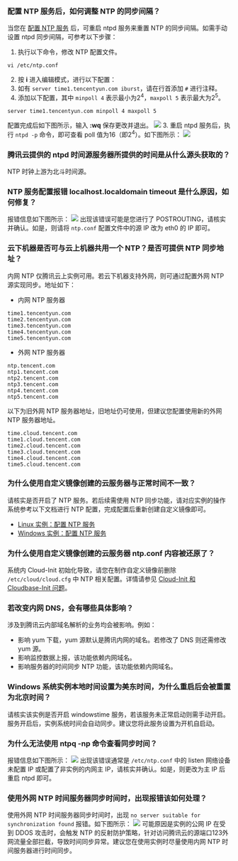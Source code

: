 ### 配置 NTP 服务后，如何调整 NTP 的同步间隔？
当您在 [配置 NTP 服务](https://cloud.tencent.com/document/product/213/30393) 后，可重启 ntpd 服务来重置 NTP 的同步间隔。如需手动设置 ntpd 同步间隔，可参考以下步骤：
1. 执行以下命令，修改 NTP 配置文件。
```
vi /etc/ntp.conf
```
2. 按 **i** 进入编辑模式，进行以下配置：
  1. 如有 `server time1.tencentyun.com iburst`，请在行首添加 `#` 进行注释。
  2. 添加以下配置，其中 `minpoll 4` 表示最小为2<sup>4</sup>，`maxpoll 5` 表示最大为2<sup>5</sup>。
```
server time1.tencentyun.com minpoll 4 maxpoll 5
```
配置完成后如下图所示，输入 **:wq** 保存更改并退出。
![](https://main.qcloudimg.com/raw/02d6457d29b4c573605e3c79c5ccfc9f.png)
3. 重启 ntpd 服务后，执行 `ntpd -p` 命令，即可查看 poll 值为16（即2<sup>4</sup>）。如下图所示：
![](https://main.qcloudimg.com/raw/9fa0c72751de74d3b6e72cc1ca831952.png)

### 腾讯云提供的 ntpd 时间源服务器所提供的时间是从什么源头获取的？
NTP 时钟上游为北斗时间源。
 
### NTP 服务配置报错 localhost.localdomain timeout 是什么原因，如何修复？
报错信息如下图所示：
![](https://main.qcloudimg.com/raw/1b3158135475e6cfbee28d2373685616.png)
出现该错误可能是您进行了 POSTROUTING，请核实并确认。如是，则请将 `ntp.conf` 配置文件中的源 IP 改为 eth0 的 IP 即可。

### 云下机器是否可与云上机器共用一个 NTP？是否可提供 NTP 同步地址？
内网 NTP 仅腾讯云上实例可用。若云下机器支持外网，则可通过配置外网 NTP 源实现同步。地址如下：
- 内网 NTP 服务器
```plaintext
time1.tencentyun.com
time2.tencentyun.com
time3.tencentyun.com
time4.tencentyun.com
time5.tencentyun.com
```
- 外网 NTP 服务器
```plaintext
ntp.tencent.com
ntp1.tencent.com
ntp2.tencent.com
ntp3.tencent.com
ntp4.tencent.com
ntp5.tencent.com
```
以下为旧外网 NTP 服务器地址，旧地址仍可使用，但建议您配置使用新的外网 NTP 服务器地址。
```plaintext
time.cloud.tencent.com
time1.cloud.tencent.com 
time2.cloud.tencent.com 
time3.cloud.tencent.com
time4.cloud.tencent.com
time5.cloud.tencent.com
```

### 为什么使用自定义镜像创建的云服务器与正常时间不一致？
请核实是否开启了 NTP 服务。若后续需使用 NTP 同步功能，请对应实例的操作系统参考以下文档进行 NTP 配置，完成配置后重新创建自定义镜像即可。
 - [Linux 实例：配置 NTP 服务](https://cloud.tencent.com/document/product/213/30393)
 - [Windows 实例：配置 NTP 服务](https://cloud.tencent.com/document/product/213/30394)



### 为什么使用自定义镜像创建的云服务器 ntp.conf 内容被还原了？
系统内 Cloud-Init 初始化导致，请您在制作自定义镜像前删除 `/etc/cloud/cloud.cfg` 中 NTP 相关配置。详情请参见 [Cloud-Init 和 Cloudbase-Init 问题](https://cloud.tencent.com/document/product/213/19670)。

### 若改变内网 DNS，会有哪些具体影响？
涉及到腾讯云内部域名解析的业务均会被影响。例如：
- 影响 yum 下载，yum 源默认是腾讯内网的域名。若修改了 DNS 则还需修改 yum 源。
- 影响监控数据上报，该功能依赖内网域名。
- 影响服务器的时间同步 NTP 功能，该功能依赖内网域名。

### Windows 系统实例本地时间设置为美东时间，为什么重启后会被重置为北京时间？
请核实该实例是否开启 windowstime 服务，若该服务未正常启动则需手动开启。服务开启后，实例系统时间会自动同步。建议您将此服务设置为开机自启动。

### 为什么无法使用 ntpq -np 命令查看同步时间？
报错信息如下图所示：
![](https://main.qcloudimg.com/raw/88972a2aeda155c10000e8576d16bbe9.png)
出现该错误通常是 `/etc/ntp.conf` 中的 listen 网络设备未配置 IP 或配置了非实例的内网主 IP，请核实并确认。如是，则更改为主 IP 后重启 ntpd 即可。

### 使用外网 NTP 时间服务器同步时间时，出现报错该如何处理？
使用外网 NTP 时间服务器同步时间时，出现 `no server suitable for synchronization found` 报错。如下图所示：
![](https://main.qcloudimg.com/raw/1909910bc2a86a5f93e09f4601654327.png)
可能原因是实例的公网 IP 在受到 DDOS 攻击时，会触发 NTP 的反射防护策略，针对访问腾讯云的源端口123外网流量全部拦截，导致时间同步异常。建议您在使用实例时尽量使用内网 NTP 时间服务器进行时间同步。




